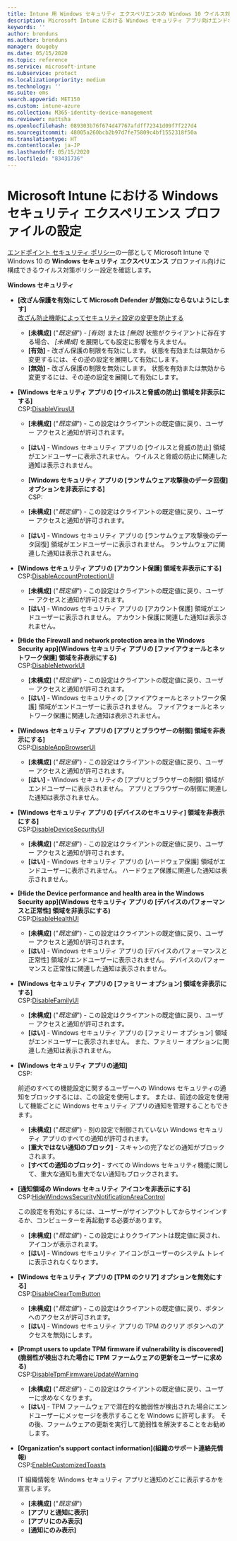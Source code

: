 ```yaml
---
title: Intune 用 Windows セキュリティ エクスペリエンスの Windows 10 ウイルス対策ポリシーの設定 | Microsoft Docs
description: Microsoft Intune における Windows セキュリティ アプリ向けエンドポイント セキュリティのウイルス対策ポリシーの設定
keywords: ''
author: brenduns
ms.author: brenduns
manager: dougeby
ms.date: 05/15/2020
ms.topic: reference
ms.service: microsoft-intune
ms.subservice: protect
ms.localizationpriority: medium
ms.technology: ''
ms.suite: ems
search.appverid: MET150
ms.custom: intune-azure
ms.collection: M365-identity-device-management
ms.reviewer: mattsha
ms.openlocfilehash: 089303b76f674d47767afdff72341d09f7f227d4
ms.sourcegitcommit: 48005a260bcb2b97d7fe75809c4bf1552318f50a
ms.translationtype: HT
ms.contentlocale: ja-JP
ms.lasthandoff: 05/15/2020
ms.locfileid: "83431736"
---
```

# <a name="settings-for-the-windows-security-experience-profile-in-microsoft-intune"></a>Microsoft Intune における Windows セキュリティ エクスペリエンス プロファイルの設定

[エンドポイント セキュリティ ポリシー](../protect/endpoint-security-policy.md)の一部として Microsoft Intune で Windows 10 の **Windows セキュリティ エクスペリエンス** プロファイル向けに構成できるウイルス対策ポリシー設定を確認します。

**Windows セキュリティ**

- **[改ざん保護を有効にして Microsoft Defender が無効にならないようにします]**  
  [改ざん防止機能によってセキュリティ設定の変更を防止する](https://go.microsoft.com/fwlink/?linkid=2066083)

  - **[未構成]** ("*既定値*") - *[有効]* または *[無効]* 状態がクライアントに存在する場合、 *[未構成]* を展開しても設定に影響を与えません。 
  - **[有効]** - 改ざん保護の制限を有効にします。 状態を有効または無効から変更するには、その逆の設定を展開して有効にします。
  - **[無効]** - 改ざん保護の制限を無効にします。 状態を有効または無効から変更するには、その逆の設定を展開して有効にします。

- **[Windows セキュリティ アプリの [ウイルスと脅威の防止] 領域を非表示にする]**  
  CSP:[DisableVirusUI](https://go.microsoft.com/fwlink/?linkid=873662)

  - **[未構成]** ("*既定値*") - この設定はクライアントの既定値に戻り、ユーザー アクセスと通知が許可されます。
  - **[はい]** - Windows セキュリティ アプリの [ウイルスと脅威の防止] 領域がエンドユーザーに表示されません。 ウイルスと脅威の防止に関連した通知は表示されません。

  - **[Windows セキュリティ アプリの [ランサムウェア攻撃後のデータ回復] オプションを非表示にする]**  
    CSP: [](https://go.microsoft.com/fwlink/?linkid=873664)

  - **[未構成]** ("*既定値*") - この設定はクライアントの既定値に戻り、ユーザー アクセスと通知が許可されます。
  - **[はい]** - Windows セキュリティ アプリの [ランサムウェア攻撃後のデータ回復] 領域がエンドユーザーに表示されません。 ランサムウェアに関連した通知は表示されません。

- **[Windows セキュリティ アプリの [アカウント保護] 領域を非表示にする]**  
  CSP:[DisableAccountProtectionUI](https://go.microsoft.com/fwlink/?linkid=873666)

  - **[未構成]** ("*既定値*") - この設定はクライアントの既定値に戻り、ユーザー アクセスと通知が許可されます。
  - **[はい]** - Windows セキュリティ アプリの [アカウント保護] 領域がエンドユーザーに表示されません。 アカウント保護に関連した通知は表示されません。

- **[Hide the Firewall and network protection area in the Windows Security app]\(Windows セキュリティ アプリの [ファイアウォールとネットワーク保護] 領域を非表示にする\)**  
  CSP:[DisableNetworkUI](https://go.microsoft.com/fwlink/?linkid=873668)

  - **[未構成]** ("*既定値*") - この設定はクライアントの既定値に戻り、ユーザー アクセスと通知が許可されます。
  - **[はい]** - Windows セキュリティの [ファイアウォールとネットワーク保護] 領域がエンドユーザーに表示されません。 ファイアウォールとネットワーク保護に関連した通知は表示されません。

- **[Windows セキュリティ アプリの [アプリとブラウザーの制御] 領域を非表示にする]**  
  CSP:[DisableAppBrowserUI](https://go.microsoft.com/fwlink/?linkid=873669)

  - **[未構成]** ("*既定値*") - この設定はクライアントの既定値に戻り、ユーザー アクセスと通知が許可されます。
  - **[はい]** - Windows セキュリティの [アプリとブラウザーの制御] 領域がエンドユーザーに表示されません。 アプリとブラウザーの制御に関連した通知は表示されません。

- **[Windows セキュリティ アプリの [デバイスのセキュリティ] 領域を非表示にする]**  
  CSP:[DisableDeviceSecurityUI](https://go.microsoft.com/fwlink/?linkid=873670)

  - **[未構成]** ("*既定値*") - この設定はクライアントの既定値に戻り、ユーザー アクセスと通知が許可されます。
  - **[はい]** - Windows セキュリティ アプリの [ハードウェア保護] 領域がエンドユーザーに表示されません。 ハードウェア保護に関連した通知は表示されません。
  
- **[Hide the Device performance and health area in the Windows Security app]\(Windows セキュリティ アプリの [デバイスのパフォーマンスと正常性] 領域を非表示にする\)**  
  CSP:[DisableHealthUI](https://go.microsoft.com/fwlink/?linkid=873671)

  - **[未構成]** ("*既定値*") - この設定はクライアントの既定値に戻り、ユーザー アクセスと通知が許可されます。
  - **[はい]** - Windows セキュリティ アプリの [デバイスのパフォーマンスと正常性] 領域がエンドユーザーに表示されません。 デバイスのパフォーマンスと正常性に関連した通知は表示されません。

- **[Windows セキュリティ アプリの [ファミリー オプション] 領域を非表示にする]**  
  CSP:[DisableFamilyUI](https://go.microsoft.com/fwlink/?linkid=873673)

  - **[未構成]** ("*既定値*") - この設定はクライアントの既定値に戻り、ユーザー アクセスと通知が許可されます。
  - **[はい]** - Windows セキュリティ アプリの [ファミリー オプション] 領域がエンドユーザーに表示されません。 また、ファミリー オプションに関連した通知は表示されません。

- **[Windows セキュリティ アプリの通知]**  
  CSP: [](https://go.microsoft.com/fwlink/?linkid=873675)

  前述のすべての機能設定に関するユーザーへの Windows セキュリティの通知をブロックするには、この設定を使用します。 または、前述の設定を使用して機能ごとに Windows セキュリティ アプリの通知を管理することもできます。

  - **[未構成]** ("*既定値*") - 別の設定で制御されていない Windows セキュリティ アプリのすべての通知が許可されます。
  - **[重大ではない通知のブロック]** - スキャンの完了などの通知がブロックされます。
  - **[すべての通知のブロック]** - すべての Windows セキュリティ機能に関して、重大な通知も重大でない通知もブロックされます。

- **[通知領域の Windows セキュリティ アイコンを非表示にする]**  
  CSP:[HideWindowsSecurityNotificationAreaControl](https://go.microsoft.com/fwlink/?linkid=2114313&clcid=0x409)

  この設定を有効にするには、ユーザーがサインアウトしてからサインインするか、コンピューターを再起動する必要があります。
  - **[未構成]** ("*既定値*") - この設定によりクライアントは既定値に戻され、アイコンが表示されます。
  - **[はい]** - Windows セキュリティ アイコンがユーザーのシステム トレイに表示されなくなります。
  
- **[Windows セキュリティ アプリの [TPM のクリア] オプションを無効にする]**  
  CSP:[DisableClearTpmButton](https://go.microsoft.com/fwlink/?linkid=2114125&clcid=0x409)

  - **[未構成]** ("*既定値*") - この設定はクライアントの既定値に戻り、ボタンへのアクセスが許可されます。
  - **[はい]** - Windows セキュリティ アプリの TPM のクリア ボタンへのアクセスを無効にします。

- **[Prompt users to update TPM firmware if vulnerability is discovered]\(脆弱性が検出された場合に TPM ファームウェアの更新をユーザーに求める\)**  
  CSP:[DisableTpmFirmwareUpdateWarning](https://go.microsoft.com/fwlink/?linkid=2114212&clcid=0x409)

  - **[未構成]** ("*既定値*") - この設定はクライアントの既定値に戻り、ユーザーに求めなくなります。
  - **[はい]** - TPM ファームウェアで潜在的な脆弱性が検出された場合にエンドユーザーにメッセージを表示することを Windows に許可します。 その後、ファームウェアの更新を実行して脆弱性を解決することをお勧めします。

- **[Organization's support contact information]\(組織のサポート連絡先情報\)**  
  CSP:[EnableCustomizedToasts](https://go.microsoft.com/fwlink/?linkid=873676)

  IT 組織情報を Windows セキュリティ アプリと通知のどこに表示するかを宣言します。
  - **[未構成]** ("*既定値*")
  - **[アプリと通知に表示]**
  - **[アプリにのみ表示]**
  - **[通知にのみ表示]**